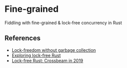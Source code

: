 # Fine-grained

Fiddling with fine-grained & lock-free concurrency in Rust

## References

* [Lock-freedom without garbage collection](https://aturon.github.io/blog/2015/08/27/epoch/)
* [Exploring lock-free Rust](https://morestina.net/blog/742/exploring-lock-free-rust-1-locks)
* [Lock-free Rust: Crossbeam in 2019](https://web.archive.org/web/20191229181749/https://stjepang.github.io/2019/01/29/lock-free-rust-crossbeam-in-2019.html)
